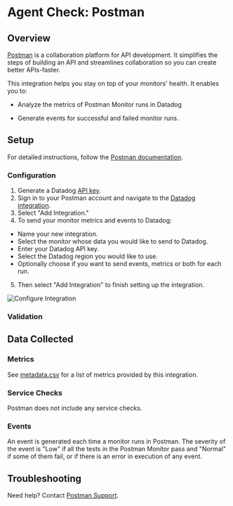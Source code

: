 # Agent Check: Postman

## Overview

[Postman][1] is a collaboration platform for API development. It simplifies the steps of building an API and streamlines 
collaboration so you can create better APIs-faster.

This integration helps you stay on top of your monitors' health. It enables you to:

- Analyze the metrics of Postman Monitor runs in Datadog

- Generate events for successful and failed monitor runs.
## Setup

For detailed instructions, follow the [Postman documentation][3].




### Configuration

1. Generate a Datadog [API key][6].
2. Sign in to your Postman account and navigate to the [Datadog integration][7].
3. Select "Add Integration."
4. To send your monitor metrics and events to Datadog:
- Name your new integration.
- Select the monitor whose data you would like to send to Datadog.
- Enter your Datadog API key.
- Select the Datadog region you would like to use.
- Optionally choose if you want to send events, metrics or both for each run.
5. Then select "Add Integration" to finish setting up the integration.

![Configure Integration][4]

### Validation



## Data Collected

### Metrics

See [metadata.csv][5] for a list of metrics provided by this integration.

### Service Checks

Postman does not include any service checks.

### Events

An event is generated each time a monitor runs in Postman. The severity of the event is "Low" if all the tests in the Postman 
Monitor pass and "Normal" if some of them fail, or if there is an error in execution of any event.

## Troubleshooting

Need help? Contact [Postman Support][2].

[1]: https://www.postman.com/
[2]: https://www.postman.com/support/
[3]: https://learning.postman.com/docs/integrations/available-integrations/datadog/
[4]: https://raw.githubusercontent.com/DataDog/integrations-extras/master/postman/images/add-integration-datadog.jpeg
[5]: https://github.com/DataDog/integrations-extras/blob/master/postman/metadata.csv
[6]: https://app.datadoghq.com/account/settings#api
[7]: https://go.postman.co/integrations/service/datadog
